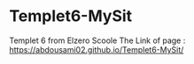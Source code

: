 # Templet6-MySit
Templet 6 from Elzero Scoole
The Link of page : https://abdousami02.github.io/Templet6-MySit/
